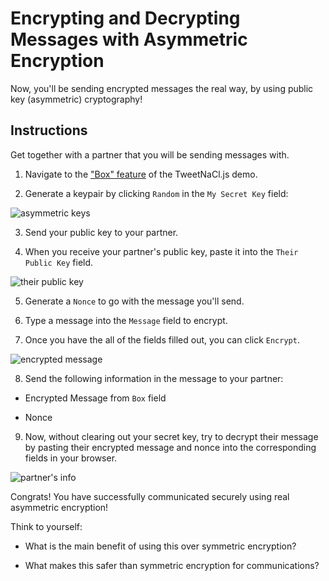 # Encrypting and Decrypting Messages with Asymmetric Encryption

Now, you'll be sending encrypted messages the real way, by using public key (asymmetric) cryptography!

## Instructions

Get together with a partner that you will be sending messages with.

1. Navigate to the ["Box" feature](https://tweetnacl.js.org/#/box) of the TweetNaCl.js demo.

2. Generate a keypair by clicking `Random` in the `My Secret Key` field:

![asymmetric keys](Images/asymmetric-student-keys.png)

3. Send your public key to your partner.

4. When you receive your partner's public key, paste it into the `Their Public Key` field.

![their public key](Images/asymmetric-their-public.png)

5. Generate a `Nonce` to go with the message you'll send.

6. Type a message into the `Message` field to encrypt.

7. Once you have the all of the fields filled out, you can click `Encrypt`.

![encrypted message](Images/asymmetric-student-encrypted.png)

8. Send the following information in the message to your partner:

  * Encrypted Message from `Box` field

  * Nonce

9. Now, without clearing out your secret key, try to decrypt their message by pasting
   their encrypted message and nonce into the corresponding fields in your browser.

![partner's info](Images/asymmetric-partners-info.png)

Congrats! You have successfully communicated securely using real asymmetric encryption!

Think to yourself:

  * What is the main benefit of using this over symmetric encryption?

  * What makes this safer than symmetric encryption for communications?
